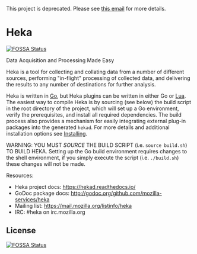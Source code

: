 This project is deprecated. Please see [this email](https://mail.mozilla.org/pipermail/heka/2016-May/001059.html) for more details.

# Heka
[![FOSSA Status](https://app.fossa.io/api/projects/git%2Bgithub.com%2Fleonkuperman%2Fheka.svg?type=shield)](https://app.fossa.io/projects/git%2Bgithub.com%2Fleonkuperman%2Fheka?ref=badge_shield)


Data Acquisition and Processing Made Easy

Heka is a tool for collecting and collating data from a number of different
sources, performing "in-flight" processing of collected data, and delivering
the results to any number of destinations for further analysis.

Heka is written in [Go](http://golang.org/), but Heka plugins can be written
in either Go or [Lua](http://lua.org). The easiest way to compile Heka is by
sourcing (see below) the build script in the root directory of the project,
which will set up a Go environment, verify the prerequisites, and install all
required dependencies. The build process also provides a mechanism for easily
integrating external plug-in packages into the generated `hekad`. For more
details and additional installation options see
[Installing](https://hekad.readthedocs.io/en/latest/installing.html).

WARNING: YOU MUST *SOURCE* THE BUILD SCRIPT (i.e. `source build.sh`) TO
         BUILD HEKA. Setting up the Go build environment requires changes to
         the shell environment, if you simply execute the script (i.e.
         `./build.sh`) these changes will not be made.
         
Resources:
* Heka project docs: https://hekad.readthedocs.io/
* GoDoc package docs: http://godoc.org/github.com/mozilla-services/heka
* Mailing list: https://mail.mozilla.org/listinfo/heka
* IRC: #heka on irc.mozilla.org


## License
[![FOSSA Status](https://app.fossa.io/api/projects/git%2Bgithub.com%2Fleonkuperman%2Fheka.svg?type=large)](https://app.fossa.io/projects/git%2Bgithub.com%2Fleonkuperman%2Fheka?ref=badge_large)